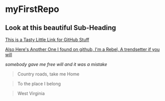# myFirstRepo
## Look at this beautiful Sub-Heading
[This is a Tasty Little Link for GitHub Stuff](https://www.markdownguide.org/cheat-sheet)

[Also Here's Another One I found on github, I'm a Rebel, A trendsetter if you will](https://guides.github.com/features/mastering-markdown/)

*somebody gave me free will and it was a mistake*

>Country roads, take me Home

>To the place I belong

>West Virginia
